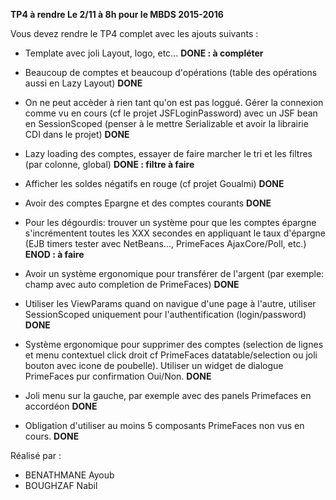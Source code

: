 <B>TP4 à rendre Le 2/11 à 8h pour le MBDS 2015-2016</B>

Vous devez rendre le TP4 complet avec les ajouts suivants :

- Template avec joli Layout, logo, etc... <B>DONE : à compléter</B>
 
- Beaucoup de comptes et beaucoup d'opérations (table des opérations aussi en Lazy Layout) <B>DONE</B>
 
- On ne peut accèder à rien tant qu'on est pas loggué. Gérer la connexion comme vu en cours (cf le projet JSFLoginPassword) avec un JSF bean en SessionScoped (penser à le mettre Serializable et avoir la librairie CDI dans le projet) <B>DONE</B>
 
- Lazy loading des comptes, essayer de faire marcher le tri et les filtres (par colonne, global) <B>DONE : filtre à faire</B>
 
- Afficher les soldes négatifs en rouge (cf projet Goualmi) <B>DONE</B>
 
- Avoir des comptes Epargne et des comptes courants <B>DONE</B>

- Pour les dégourdis: trouver un système pour que les comptes épargne s'incrémentent toutes les XXX secondes en appliquant le taux d'épargne (EJB timers tester avec NetBeans..., PrimeFaces AjaxCore/Poll, etc.) <B>ENOD : à faire</B>
 
- Avoir un système ergonomique pour transférer de l'argent (par exemple: champ avec auto completion de PrimeFaces) <B>DONE</B>
 
- Utiliser les ViewParams quand on navigue d'une page à l'autre, utiliser SessionScoped uniquement pour l'authentification (login/password) <B>DONE</B>
 
- Système ergonomique pour supprimer des comptes (selection de lignes et menu contextuel click droit cf PrimeFaces datatable/selection ou joli bouton avec icone de poubelle). Utiliser un widget de dialogue PrimeFaces pur confirmation Oui/Non. <B>DONE</B>
 
- Joli menu sur la gauche, par exemple avec des panels Primefaces en accordéon <B>DONE</B>
 
- Obligation d'utiliser au moins 5 composants PrimeFaces non vus en cours. <B>DONE</B>

Réalisé par : 
- BENATHMANE Ayoub<br/>
- BOUGHZAF Nabil<br/>